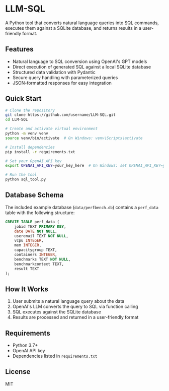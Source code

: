 # LLM-SQL

A Python tool that converts natural language queries into SQL commands, executes them against a SQLite database, and returns results in a user-friendly format.

## Features

- Natural language to SQL conversion using OpenAI's GPT models
- Direct execution of generated SQL against a local SQLite database
- Structured data validation with Pydantic
- Secure query handling with parameterized queries
- JSON-formatted responses for easy integration

## Quick Start

```bash
# Clone the repository
git clone https://github.com/username/LLM-SQL.git
cd LLM-SQL

# Create and activate virtual environment
python -m venv venv
source venv/bin/activate  # On Windows: venv\Scripts\activate

# Install dependencies
pip install -r requirements.txt

# Set your OpenAI API key
export OPENAI_API_KEY=your_key_here  # On Windows: set OPENAI_API_KEY=your_key_here

# Run the tool
python sql_tool.py
```

## Database Schema

The included example database (`data/perfbench.db`) contains a `perf_data` table with the following structure:

```sql
CREATE TABLE perf_data (
    jobid TEXT PRIMARY KEY,
    date DATE NOT NULL,
    useremail TEXT NOT NULL,
    vcpu INTEGER,
    mem INTEGER,
    capacitygroup TEXT,
    containers INTEGER,
    benchmarks TEXT NOT NULL,
    benchmarkcontext TEXT,
    result TEXT
);
```

## How It Works

1. User submits a natural language query about the data
2. OpenAI's LLM converts the query to SQL via function calling
3. SQL executes against the SQLite database
4. Results are processed and returned in a user-friendly format

## Requirements

- Python 3.7+
- OpenAI API key
- Dependencies listed in `requirements.txt`

## License

MIT